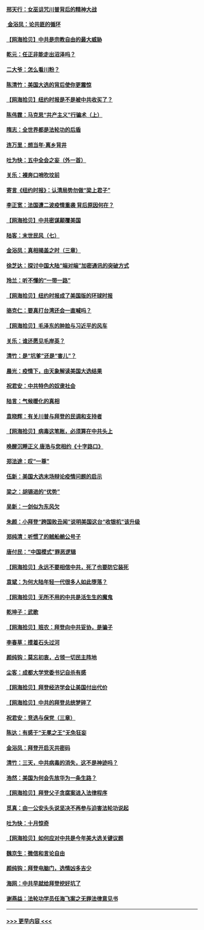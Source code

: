 #### [邢天行：女巫诅咒川普背后的精神大战](../pages/nsc993/n12517257.md?t=11012202) 
#### [ 金浴凤：论共匪的循环](../pages/nsc993/n12517133.md?t=11012202) 
#### [【网海拾贝】中共是宗教自由的最大威胁](../pages/nsc993/n12516879.md?t=11012202) 
#### [乾元：任正非能走出沼泽吗？](../pages/nsc993/n12515831.md?t=11012202) 
#### [二大爷：怎么看川粉？](../pages/nsc993/n12515820.md?t=11012202) 
#### [陈清竹：美国大选的背后使你更震惊](../pages/nsc993/n12515589.md?t=11012202) 
#### [【网海拾贝】纽约时报是不是被中共收买了？](../pages/nsc993/n12515122.md?t=11012202) 
#### [陈伟霆：马克思“共产主义”行骗术（上）](../pages/nsc993/n12510217.md?t=11012202) 
#### [隋志：全世界都是法轮功的后盾](../pages/nsc993/n12510636.md?t=11012202) 
#### [连万里：想当年‧离乡背井](../pages/nsc993/n12510623.md?t=11012202) 
#### [吐为快：五中全会之妄（外一首）](../pages/nsc993/n12510470.md?t=11012202) 
#### [关乐：裸奔口哨吹坟前](../pages/nsc993/n12510403.md?t=11012202) 
#### [寄言《纽约时报》：认清局势勿做“梁上君子”](../pages/nsc993/n12510042.md?t=11012202) 
#### [李正宽：法国遭二波疫情重袭 背后原因何在？](../pages/nsc993/n12509971.md?t=11012202) 
#### [【网海拾贝】中共密谋颠覆美国](../pages/nsc993/n12509816.md?t=11012202) 
#### [陆客：末世民风（七）](../pages/nsc993/n12507822.md?t=11012202) 
#### [金浴凤：真相揭盖之时（三章）](../pages/nsc993/n12507804.md?t=11012202) 
#### [徐芝达：探讨中国大陆“端对端”加密通讯的突破方式](../pages/nsc993/n12507682.md?t=11012202) 
#### [玲兰：听不懂的“一带一路”](../pages/nsc993/n12507669.md?t=11012202) 
#### [【网海拾贝】纽约时报成了美国版的环球时报](../pages/nsc993/n12507053.md?t=11012202) 
#### [骆克仁：要真打台湾还会一直喊吗？](../pages/nsc993/n12506843.md?t=11012202) 
#### [【网海拾贝】毛泽东的肿脸与习近平的风车](../pages/nsc993/n12504537.md?t=11012202) 
#### [关乐：谁还愿见毛岸英？](../pages/nsc993/n12503866.md?t=11012202) 
#### [清竹：是“坑爹”还是“害儿”？](../pages/nsc993/n12503034.md?t=11012202) 
#### [晨光：疫情下，由天象解读美国大选结果](../pages/nsc993/n12502536.md?t=11012202) 
#### [祝君安：中共特色的奴隶社会](../pages/nsc993/n12501529.md?t=11012202) 
#### [陆言：气候暖化的真相](../pages/nsc993/n12501183.md?t=11012202) 
#### [袁晓辉：有关川普与拜登的民调和支持者](../pages/nsc993/n12500433.md?t=11012202) 
#### [【网海拾贝】病毒这笔账，必须算在中共头上](../pages/nsc993/n12500320.md?t=11012202) 
#### [唤醒沉睡正义 唐浩与您相约《十字路口》](../pages/nsc993/n12497980.md?t=11012202) 
#### [郑法途：叹“一尊”](../pages/nsc993/n12498837.md?t=11012202) 
#### [伍新：美国大选末场辩论疫情问题的启示](../pages/nsc993/n12498829.md?t=11012202) 
#### [梁之：胡锡进的“优势”](../pages/nsc993/n12498780.md?t=11012202) 
#### [吴新：一剑似为东风欠](../pages/nsc993/n12498772.md?t=11012202) 
#### [朱颜：小拜登“跨国败丑闻”说明美国这台“收银机”该升级](../pages/nsc993/n12498731.md?t=11012202) 
#### [郑纯清：听惯了的贼船艄公号子](../pages/nsc993/n12498721.md?t=11012202) 
#### [唐付民：“中国模式”罪恶逻辑](../pages/nsc993/n12498310.md?t=11012202) 
#### [【网海拾贝】永远不要相信中共，死了也要防它装死](../pages/nsc993/n12498162.md?t=11012202) 
#### [袁斌：为何大陆年轻一代很多人如此堕落？](../pages/nsc993/n12495696.md?t=11012202) 
#### [【网海拾贝】无所不用的中共是活生生的魔鬼](../pages/nsc993/n12495621.md?t=11012202) 
#### [乾坤子：武歌](../pages/nsc993/n12493391.md?t=11012202) 
#### [【网海拾贝】班农：拜登向中共妥协，是骗子](../pages/nsc993/n12492877.md?t=11012202) 
#### [李春草：摸着石头过河](../pages/nsc993/n12491121.md?t=11012202) 
#### [颜纯钩：莫忘初衷，占领一切民主阵地](../pages/nsc993/n12490965.md?t=11012202) 
#### [尘客：成都大学党委书记自杀有感](../pages/nsc993/n12490950.md?t=11012202) 
#### [【网海拾贝】拜登经济学会让美国付出代价](../pages/nsc993/n12489662.md?t=11012202) 
#### [【网海拾贝】中共的拜登总统梦碎了](../pages/nsc993/n12487896.md?t=11012202) 
#### [祝君安：竞选与保党（三章）](../pages/nsc993/n12487258.md?t=11012202) 
#### [陈达：有感于“无冕之王”无免狂妄](../pages/nsc993/n12485133.md?t=11012202) 
#### [金浴凤：拜登开启灭共密码](../pages/nsc993/n12485125.md?t=11012202) 
#### [清竹：三天，中共病毒的消失，这不是神迹吗？](../pages/nsc993/n12485027.md?t=11012202) 
#### [浩然：美国为何会先放华为一条生路？](../pages/nsc993/n12484997.md?t=11012202) 
#### [【网海拾贝】拜登父子贪腐案进入法律程序](../pages/nsc993/n12484957.md?t=11012202) 
#### [觅真：由一公安头头说坚决不再参与迫害法轮功说起](../pages/nsc993/n12484212.md?t=11012202) 
#### [吐为快：十月惊奇](../pages/nsc993/n12484172.md?t=11012202) 
#### [【网海拾贝】如何应对中共是今年美大选关键议题](../pages/nsc993/n12483755.md?t=11012202) 
#### [魏京生：微信和言论自由](../pages/nsc993/n12483372.md?t=11012202) 
#### [颜纯钩：拜登电脑门，选情凶多吉少](../pages/nsc993/n12482666.md?t=11012202) 
#### [海网：中共早就给拜登挖好坑了](../pages/nsc993/n12482660.md?t=11012202) 
#### [谢燕益：法轮功学员任海飞案之无罪法律意见书](../pages/nsc993/n12482512.md?t=11012202) 

----
#### [ >>> 更早内容 <<< ](../indexes/nsc993-earlier.md)
